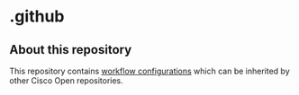# .github

## About this repository

This repository contains [workflow configurations](https://docs.github.com/en/actions/using-workflows/reusing-workflows) which can be inherited by other Cisco Open repositories.
